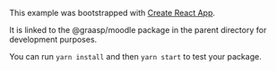 This example was bootstrapped with [Create React App](https://github.com/facebook/create-react-app).

It is linked to the @graasp/moodle package in the parent directory for development purposes.

You can run `yarn install` and then `yarn start` to test your package.
